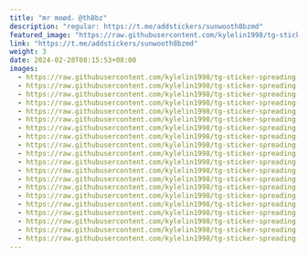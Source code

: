 ```yaml
---
title: "mr moød⸝ @th8bz"
description: "regular: https://t.me/addstickers/sunwooth8bzmd"
featured_image: "https://raw.githubusercontent.com/kylelin1998/tg-sticker-spreading-worldwide-images/main/img/d68d9b4a-3601-4833-9a4b-0be7360c72a0.jpg"
link: "https://t.me/addstickers/sunwooth8bzmd"
weight: 3
date: 2024-02-28T08:15:53+08:00
images:
  - https://raw.githubusercontent.com/kylelin1998/tg-sticker-spreading-worldwide-images/main/img/d68d9b4a-3601-4833-9a4b-0be7360c72a0.jpg
  - https://raw.githubusercontent.com/kylelin1998/tg-sticker-spreading-worldwide-images/main/img/e2e5d736-8dd8-4c39-9777-c28f3b91fa6a.jpg
  - https://raw.githubusercontent.com/kylelin1998/tg-sticker-spreading-worldwide-images/main/img/196ce433-430b-4e68-ae0d-af611050f85e.jpg
  - https://raw.githubusercontent.com/kylelin1998/tg-sticker-spreading-worldwide-images/main/img/dbfcd62d-959d-404a-84c8-2b0437cbd8dc.jpg
  - https://raw.githubusercontent.com/kylelin1998/tg-sticker-spreading-worldwide-images/main/img/5243cd50-6ea9-4402-80f2-341c84952125.jpg
  - https://raw.githubusercontent.com/kylelin1998/tg-sticker-spreading-worldwide-images/main/img/adda76d4-8597-4a24-95dd-58c3b0493e47.jpg
  - https://raw.githubusercontent.com/kylelin1998/tg-sticker-spreading-worldwide-images/main/img/3c8b2140-a740-4734-aa67-73f24197a72d.jpg
  - https://raw.githubusercontent.com/kylelin1998/tg-sticker-spreading-worldwide-images/main/img/2ce273c0-367f-4885-90b5-d8d02a7444d6.jpg
  - https://raw.githubusercontent.com/kylelin1998/tg-sticker-spreading-worldwide-images/main/img/fb4cd3ae-3a87-4520-b3d0-345851f53e96.jpg
  - https://raw.githubusercontent.com/kylelin1998/tg-sticker-spreading-worldwide-images/main/img/29c16fb0-4dff-454e-9064-4d44c6893a43.jpg
  - https://raw.githubusercontent.com/kylelin1998/tg-sticker-spreading-worldwide-images/main/img/f5ff0570-4b5b-4121-aa64-c7f237566fc1.jpg
  - https://raw.githubusercontent.com/kylelin1998/tg-sticker-spreading-worldwide-images/main/img/1750961c-b7ea-46a3-8db5-1940ef823ec9.jpg
  - https://raw.githubusercontent.com/kylelin1998/tg-sticker-spreading-worldwide-images/main/img/f9f2103c-5b35-4310-acb1-760552e97454.jpg
  - https://raw.githubusercontent.com/kylelin1998/tg-sticker-spreading-worldwide-images/main/img/facca8a3-d6f6-4555-9259-8087c9da547f.jpg
  - https://raw.githubusercontent.com/kylelin1998/tg-sticker-spreading-worldwide-images/main/img/739f528e-01af-42e9-91e4-8ce91c9e6f1c.jpg
  - https://raw.githubusercontent.com/kylelin1998/tg-sticker-spreading-worldwide-images/main/img/4b5e418e-4401-46ef-a5f3-5b5397834b5d.jpg
  - https://raw.githubusercontent.com/kylelin1998/tg-sticker-spreading-worldwide-images/main/img/2ad3470d-6de2-4828-aabe-17c2e988609a.jpg
  - https://raw.githubusercontent.com/kylelin1998/tg-sticker-spreading-worldwide-images/main/img/98c90ddb-a46e-4a3e-b644-af0addc298fb.jpg
  - https://raw.githubusercontent.com/kylelin1998/tg-sticker-spreading-worldwide-images/main/img/adb51157-5bb0-4145-bebe-8e8c0b46b3d1.jpg
  - https://raw.githubusercontent.com/kylelin1998/tg-sticker-spreading-worldwide-images/main/img/2662f9ab-4043-4a95-ba5c-ee92caa2bee2.jpg
---
```

